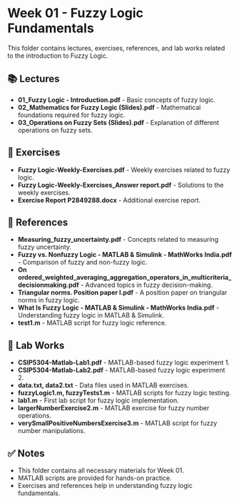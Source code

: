 # Week 01 - Fuzzy Logic Fundamentals

This folder contains lectures, exercises, references, and lab works related to the introduction to Fuzzy Logic.

## 📚 Lectures
- **01_Fuzzy Logic - Introduction.pdf** - Basic concepts of fuzzy logic.
- **02_Mathematics for Fuzzy Logic (Slides).pdf** - Mathematical foundations required for fuzzy logic.
- **03_Operations on Fuzzy Sets (Slides).pdf** - Explanation of different operations on fuzzy sets.

## 📝 Exercises
- **Fuzzy Logic-Weekly-Exercises.pdf** - Weekly exercises related to fuzzy logic.
- **Fuzzy Logic-Weekly-Exercises_Answer report.pdf** - Solutions to the weekly exercises.
- **Exercise Report P2849288.docx** - Additional exercise report.

## 📖 References
- **Measuring_fuzzy_uncertainty.pdf** - Concepts related to measuring fuzzy uncertainty.
- **Fuzzy vs. Nonfuzzy Logic - MATLAB & Simulink - MathWorks India.pdf** - Comparison of fuzzy and non-fuzzy logic.
- **On ordered_weighted_averaging_aggregation_operators_in_multicriteria_decisionmaking.pdf** - Advanced topics in fuzzy decision-making.
- **Triangular norms. Position paper I.pdf** - A position paper on triangular norms in fuzzy logic.
- **What Is Fuzzy Logic - MATLAB & Simulink - MathWorks India.pdf** - Understanding fuzzy logic in MATLAB & Simulink.
- **test1.m** - MATLAB script for fuzzy logic reference.

## 🔬 Lab Works
- **CSIP5304-Matlab-Lab1.pdf** - MATLAB-based fuzzy logic experiment 1.
- **CSIP5304-Matlab-Lab2.pdf** - MATLAB-based fuzzy logic experiment 2.
- **data.txt, data2.txt** - Data files used in MATLAB exercises.
- **fuzzyLogic1.m, fuzzyTests1.m** - MATLAB scripts for fuzzy logic testing.
- **lab1.m** - First lab script for fuzzy logic implementation.
- **largerNumberExercise2.m** - MATLAB exercise for fuzzy number operations.
- **verySmallPositiveNumbersExercise3.m** - MATLAB script for fuzzy number manipulations.

## ✅ Notes
- This folder contains all necessary materials for Week 01.
- MATLAB scripts are provided for hands-on practice.
- Exercises and references help in understanding fuzzy logic fundamentals.

